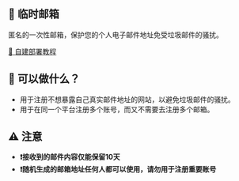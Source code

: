 ## 📮 临时邮箱

匿名的一次性邮箱，保护您的个人电子邮件地址免受垃圾邮件的骚扰。

[🧰 自建部署教程](deploy.md)

## 🎉 可以做什么？

- 用于注册不想暴露自己真实邮件地址的网站，以避免垃圾邮件的骚扰。
- 用于在同一个平台注册多个账号，而又不需要去注册多个邮箱。

## ⚠️ 注意

- **❗接收到的邮件内容仅能保留10天**
- **❗随机生成的邮箱地址任何人都可以使用，请勿用于注册重要账号**


